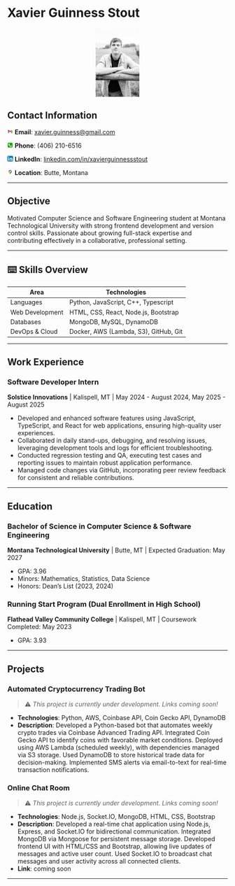 # Xavier Guinness Stout

<img src="Images/Profile.png.jpg" width="100" style="display: block; margin-left: auto; margin-right: auto;" />

## Contact Information

<img src ="Images/image-1.png" width="13"> **Email**: xavier.guinness@gmail.com

<img src ="Images/image-2.png" width= "13"> **Phone**: (406) 210-6516

<img src="Images/image.png" alt="Screenshot" width="13" /> **LinkedIn**: [ linkedin.com/in/xavierguinnessstout](http://www.linkedin.com/in/xavierguinnessstout)

<img src="Images/image4.png" alt="Screenshot" width="13" /> **Location**: Butte, Montana

---

## Objective

Motivated Computer Science and Software Engineering student at Montana Technological University with strong frontend development and version control skills. Passionate about growing full-stack expertise and contributing effectively in a collaborative, professional setting.

---

## ⌨️ Skills Overview

| Area            | Technologies                          |
| --------------- | ------------------------------------- |
| Languages       | Python, JavaScript, C++, Typescript   |
| Web Development | HTML, CSS, React, Node.js, Bootstrap  |
| Databases       | MongoDB, MySQL, DynamoDB              |
| DevOps & Cloud  | Docker, AWS (Lambda, S3), GitHub, Git |

---

## Work Experience

### Software Developer Intern

**Solstice Innovations** | Kalispell, MT | May 2024 - August 2024, May 2025 - August 2025

- Developed and enhanced software features using JavaScript, TypeScript, and React for web applications, ensuring high-quality user experiences.
- Collaborated in daily stand-ups, debugging, and resolving issues, leveraging development tools and logs for efficient troubleshooting.
- Conducted regression testing and QA, executing test cases and reporting issues to maintain robust application performance.
- Managed code changes via GitHub, incorporating peer review feedback for consistent and reliable contributions.

---

## Education

### Bachelor of Science in Computer Science & Software Engineering

**Montana Technological University** | Butte, MT | Expected Graduation: May 2027

- GPA: 3.96
- Minors: Mathematics, Statistics, Data Science
- Honors: Dean’s List (2023, 2024)

### Running Start Program (Dual Enrollment in High School)

**Flathead Valley Community College** | Kalispell, MT | Coursework Completed: May 2023

- GPA: 3.93

---

## Projects

### Automated Cryptocurrency Trading Bot

> ⚠️ _This project is currently under development. Links coming soon!_

- **Technologies**: Python, AWS, Coinbase API, Coin Gecko API, DynamoDB
- **Description**: Developed a Python-based bot that automates weekly crypto trades via Coinbase Advanced Trading API. Integrated Coin Gecko API to identify coins with favorable market conditions. Deployed using AWS Lambda (scheduled weekly), with dependencies managed via S3 storage. Used DynamoDB to store historical trade data for decision-making. Implemented SMS alerts via email-to-text for real-time transaction notifications.

### Online Chat Room

> ⚠️ _This project is currently under development. Links coming soon!_

- **Technologies**: Node.js, Socket.IO, MongoDB, HTML, CSS, Bootstrap
- **Description**: Developed a real-time chat application using Node.js, Express, and Socket.IO for bidirectional communication. Integrated MongoDB via Mongoose for persistent message storage. Developed frontend UI with HTML/CSS and Bootstrap, allowing live updates of messages and active user count. Used Socket.IO to broadcast chat messages and user activity across all connected clients.
- **Link**: coming soon

---

